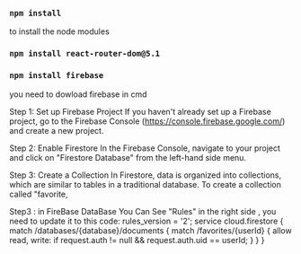


### `npm install`

to install the node modules

### `npm install react-router-dom@5.1`


### `npm install firebase`

you need to dowload firebase in cmd

Step 1: Set up Firebase Project
If you haven't already set up a Firebase project, go to the Firebase Console (https://console.firebase.google.com/) and create a new project.

Step 2: Enable Firestore
In the Firebase Console, navigate to your project and click on "Firestore Database" from the left-hand side menu.

Step 3: Create a Collection
In Firestore, data is organized into collections, which are similar to tables in a traditional database. To create a collection called "favorite,

Step3 : in FireBase DataBase You Can See "Rules" in the right side , you need to update it to 
this code:
rules_version = '2';
service cloud.firestore {
  match /databases/{database}/documents {
    match /favorites/{userId} {
      allow read, write: if request.auth != null && request.auth.uid == userId;
    }
  }
}




